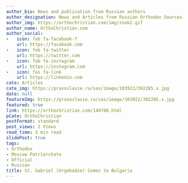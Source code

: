 ```yaml
---
author_bio: News and publication from Russian authors
author_designation: News and Articles from Russian Orthodox Sources
author_img: https://orthochristian.com/img/znak2.gif
author_name: OrthoChristian.com
author_social:
-   icon: fab fa-facebook-f
    url: https://facebook.com
-   icon: fab fa-twitter
    url: https://twitter.com
-   icon: fab fa-instagram
    url: https://instagram.com
-   icon: fas fa-link
    url: https://linkedin.com
cate: Articles
cate_img: https://pravoslavie.ru/sas/image/103922/392285.x.jpg
date: null
featureImg: https://pravoslavie.ru/sas/image/103922/392285.x.jpg
featured: true
link: https://orthochristian.com/148788.html
pCate: OrthoChristian
postFormat: standard
post_views: 2 Views
read_time: 3 min read
slidePost: true
tags:
- Orthodox
- Moscow Patriarchate
- Official
- Russian
title: St. Gabriel (Urgebadze) Comes to Bulgaria
---
```

